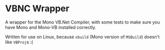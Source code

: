 # VBNC Wrapper
A wrapper for the Mono VB.Net Compiler, with some tests to make sure you have Mono and Mono-VB installed correctly.

Written for use on Linux, because `xbuild` (Mono version of `MSBuild`) doesn't like `VBProj`s :(
